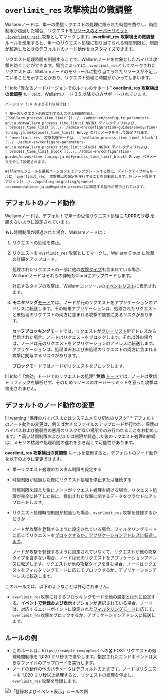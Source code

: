 # `overlimit_res` 攻撃検出の微調整

Wallarmノードは、単一の受信リクエストの処理に限られた時間を費やし、時間制限が超過した場合、リクエストを[リソースのオーバーリミット（`overlimit_res`）](../../attacks-vulns-list.ja.md#overlimiting-of-computational-resources)攻撃としてマークします。**overlimit_res 攻撃検出の微調整**ルールを使用すると、単一のリクエスト処理に割り当てられる時間制限と、制限が超過したときのデフォルトのノード動作をカスタマイズできます。

リクエスト処理時間を制限することで、Wallarmノードを対象としたバイパス攻撃を防ぐことができます。場合によっては、`overlimit_res`としてマークされたリクエストは、Wallarmノードのモジュールに割り当てられたリソースが不足していることを示すことがあり、リクエスト処理に時間がかかってしまいます。

!!! info "異なるノードバージョンでのルールのサポート"
    **overlimit_res 攻撃検出の微調整** ルールは、Wallarmノード 3.6 以降でのみサポートされています。

    バージョン 3.4 およびそれ以前では：

    * 単一のリクエスト処理に対するカスタム時間制限は、 [`wallarm_process_time_limit`](../../admin-en/configure-parameters-en.ja.md#wallarm_process_time_limit) NGINX ディレクティブおよび、 [`process_time_limit`](../../admin-en/configuration-guides/envoy/fine-tuning.ja.md#process_time_limit) Envoy のパラメータを介して設定されます。
    * `overlimit_res` 攻撃処理モードは、 [`wallarm_process_time_limit_block`](../../admin-en/configure-parameters-en.ja.md#wallarm_process_time_limit_block) NGINX ディレクティブおよび、 [`process_time_limit_block`](../../admin-en/configuration-guides/envoy/fine-tuning.ja.md#process_time_limit_block) Envoy パラメータを介して設定されます。

    Wallarmモジュールを最新バージョンまでアップグレードする際に、ディレクティブからルールに `overlimit_res` 攻撃検出の設定を移行することをお勧めします。各[ノード展開オプション](../../updating-migrating/general-recommendations.ja.md#update-process)に関連する指示が提供されています。

## デフォルトのノード動作

Wallarmノードは、デフォルトで単一の受信リクエスト処理に **1,000ミリ秒** を超えないように設定されています。

もし時間制限が超過された場合、Wallarmノードは：

1. リクエストの処理を停止。
1. リクエストを `overlimit_res` 攻撃としてマークし、Wallarm Cloud に攻撃の詳細をアップロード。

    処理されたリクエストの一部に他の[攻撃タイプ](../../attacks-vulns-list.ja.md)も含まれている場合、Wallarmノードはそれらの詳細もCloudにアップロードします。

    対応するタイプの攻撃は、Wallarmコンソールの[イベントリスト](../events/check-attack.ja.md)に表示されます。
1. <a name="request-blocking"></a>**モニタリング**[モード](../../admin-en/configure-wallarm-mode.ja.md)では、ノードが元のリクエストをアプリケーションのアドレスに転送します。その結果アプリケーションは、処理されたリクエストと未処理のリクエストの両方に含まれる攻撃の被害にあるリスクがあります。

    **セーフブロッキング**モードでは、リクエストが[グレーリスト](../ip-lists/graylist.ja.md)IPアドレスから発信された場合、ノードはリクエストをブロックします。それ以外の場合は、ノードは元のリクエストをアプリケーションのアドレスに転送します。アプリケーションは、処理済みおよび未処理のリクエストの両方に含まれる攻撃に関与するリスクがあります。

    **ブロック**モードではノードがリクエストをブロックします。

!!! info "「無効」モードでのリクエストの処理"
    **無効** [モード](../../admin-en/configure-wallarm-mode.ja.md)では、ノードは受信トラフィックを解析せず、そのためリソースのオーバーリミットを狙った攻撃は検出されません。

## デフォルトのノード動作の変更

!!! warning "保護のバイパスまたはシステムメモリ切れのリスク"
    * デフォルトのノード動作の変更は、例えば大きなファイルのアップロードが行われ、保護のバイパスおよび脆弱性の悪用のリスクがない場所でのみ行われることをお勧めします。
    * 高い時間制限および/または制限が超過した後のリクエスト処理の継続は、メモリの枯渇や処理時間の遅れを引き起こす可能性があります。

**overlimit_res 攻撃検出の微調整** ルールを使用すると、デフォルトのノード動作を以下のように変更できます。

* 単一リクエスト処理のカスタム制限を設定する
* 時間制限が超過した際にリクエスト処理を停止または継続する

    時間制限を超えた後にノードがリクエスト処理を続ける場合、リクエスト処理が完全に終了した後に、検出された攻撃に関するデータをクラウドにアップロードします。
* リクエスト処理時間制限が超過した場合、`overlimit_res` 攻撃を登録するかどうか

    ノードが攻撃を登録するように設定されている場合、フィルタリングモードに応じてリクエストを[ブロックするか、アプリケーションアドレスに転送します](#request-blocking)。

    ノードが攻撃を登録するように設定されていなくて、リクエストが他の攻撃タイプを含まない場合、ノードは元のリクエストをアプリケーションアドレスに転送します。リクエストが他の攻撃タイプを含む場合、ノードはリクエストをフィルタリングモードに応じてブロックするか、アプリケーションアドレスに転送します。

このルールでは、以下のようなことは許可されません。

* `overlimit_res`攻撃に対するブロッキングモードを他の設定とは別に設定する。**イベントで登録および表示**オプションが選択されている場合、ノードは、対応するエンドポイントに設定された[フィルタリングモード](../../admin-en/configure-wallarm-mode.ja.md)に応じて、`overlimit_res`攻撃をブロックするか、アプリケーションアドレスに転送します。

## ルールの例

* このルールは、`https://example.com/upload` への各 POST リクエストの処理時間制限を 1,020 ミリ秒まで増やします。指定されたエンドポイントは大きなファイルのアップロードを実行します。
* ノードの動作の他のパラメータはデフォルトのままです。ノードはリクエストを 1,020 ミリ秒以上処理すると、リクエストの処理を停止し、`overlimit_res` 攻撃を登録します。

![!「登録およびイベント表示」ルールの例](../../images/user-guides/rules/fine-tune-overlimit-detection-example.png)